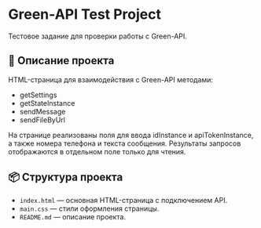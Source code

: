 # Green-API Test Project

Тестовое задание для проверки работы с Green-API.

## 📌 Описание проекта
HTML-страница для взаимодействия с Green-API методами:

- getSettings
- getStateInstance
- sendMessage
- sendFileByUrl

На странице реализованы поля для ввода idInstance и apiTokenInstance, а также номера телефона и текста сообщения. Результаты запросов отображаются в отдельном поле только для чтения.

## 📦 Структура проекта

- `index.html` — основная HTML-страница с подключением API.
- `main.css` — стили оформления страницы.
- `README.md` — описание проекта.
